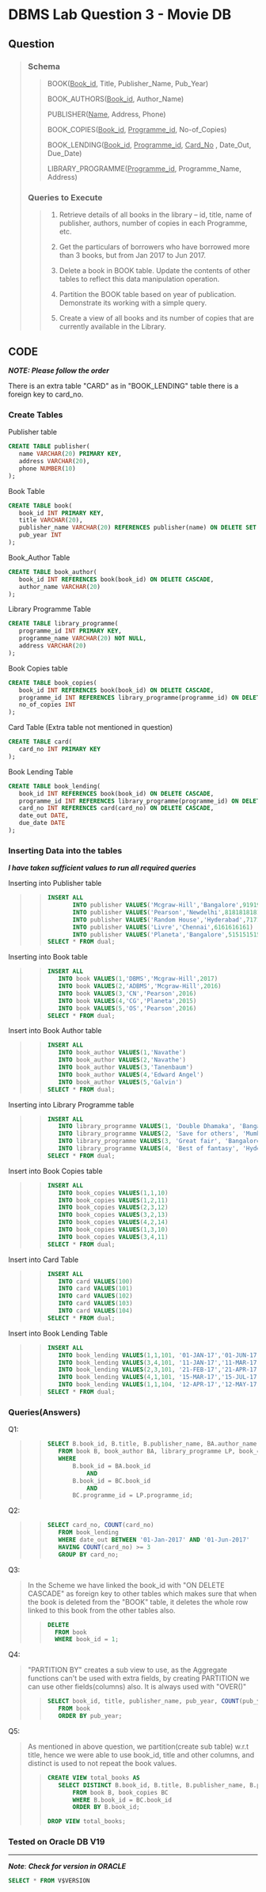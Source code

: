 # DBMS Lab Question 3 - Movie DB

## Question

> ### Schema
>
> > BOOK(<ins>Book_id</ins>, Title, Publisher_Name, Pub_Year)
> >
> > BOOK_AUTHORS(<ins>Book_id</ins>, Author_Name)
> >
> > PUBLISHER(<ins>Name</ins>, Address, Phone)
> >
> > BOOK_COPIES(<ins>Book_id</ins>, <ins>Programme_id</ins>, No-of_Copies)
> >
> > BOOK_LENDING(<ins>Book_id</ins>, <ins>Programme_id</ins>, <ins>Card_No</ins> , Date_Out, Due_Date)
> >
> > LIBRARY_PROGRAMME(<ins>Programme_id</ins>, Programme_Name, Address)
>
> ### Queries to Execute
>
> > 1. Retrieve details of all books in the library – id, title, name of publisher, authors, number of copies in each Programme, etc.
> >
> > 2. Get the particulars of borrowers who have borrowed more than 3 books, but from Jan 2017 to Jun 2017.
> >
> > 3. Delete a book in BOOK table. Update the contents of other tables to reflect this data manipulation operation.
> >
> > 4. Partition the BOOK table based on year of publication. Demonstrate its working with a simple query.
> >
> > 5. Create a view of all books and its number of copies that are currently available in the Library.

## CODE

**_NOTE: Please follow the order_**

There is an extra table "CARD" as in "BOOK_LENDING" table there is a foreign key to card_no.

### Create Tables

Publisher table

  ```sql
  CREATE TABLE publisher(
     name VARCHAR(20) PRIMARY KEY,
     address VARCHAR(20),
     phone NUMBER(10)
  );
  ```

Book Table

  ```sql
  CREATE TABLE book(
     book_id INT PRIMARY KEY,
     title VARCHAR(20),
     publisher_name VARCHAR(20) REFERENCES publisher(name) ON DELETE SET NULL,
     pub_year INT
  );
  ```

Book_Author Table

  ```sql
  CREATE TABLE book_author(
     book_id INT REFERENCES book(book_id) ON DELETE CASCADE,
     author_name VARCHAR(20)
  );
  ```

 Library Programme Table

  ```sql
  CREATE TABLE library_programme(
     programme_id INT PRIMARY KEY,
     programme_name VARCHAR(20) NOT NULL,
     address VARCHAR(20)
  );
  ```

 Book Copies table

  ```sql
  CREATE TABLE book_copies(
     book_id INT REFERENCES book(book_id) ON DELETE CASCADE,
     programme_id INT REFERENCES library_programme(programme_id) ON DELETE SET NULL,
     no_of_copies INT
  );
  ```

 Card Table (Extra table not mentioned in question)

  ```sql
  CREATE TABLE card(
     card_no INT PRIMARY KEY
  );
  ```

 Book Lending Table

  ```sql
  CREATE TABLE book_lending(
     book_id INT REFERENCES book(book_id) ON DELETE CASCADE,
     programme_id INT REFERENCES library_programme(programme_id) ON DELETE SET NULL,
     card_no INT REFERENCES card(card_no) ON DELETE CASCADE,
     date_out DATE,
     due_date DATE
  );
  ```

### Inserting Data into the tables

**_I have taken sufficient values to run all required queries_**

Inserting into Publisher table
>
> > ```sql
> > INSERT ALL
> >        INTO publisher VALUES('Mcgraw-Hill','Bangalore',9191919191)
> >        INTO publisher VALUES('Pearson','Newdelhi',8181818181)
> >        INTO publisher VALUES('Random House','Hyderabad',7171717171)
> >        INTO publisher VALUES('Livre','Chennai',6161616161)
> >        INTO publisher VALUES('Planeta','Bangalore',5151515151)
> > SELECT * FROM dual;
> > ```
>
Inserting into Book table
>
> > ```sql
> > INSERT ALL
> >    INTO book VALUES(1,'DBMS','Mcgraw-Hill',2017)
> >    INTO book VALUES(2,'ADBMS','Mcgraw-Hill',2016)
> >    INTO book VALUES(3,'CN','Pearson',2016)
> >    INTO book VALUES(4,'CG','Planeta',2015)
> >    INTO book VALUES(5,'OS','Pearson',2016)
> > SELECT * FROM dual;
> > ```
>
Insert into Book Author table
>
> > ```sql
> > INSERT ALL
> >    INTO book_author VALUES(1,'Navathe')
> >    INTO book_author VALUES(2,'Navathe')
> >    INTO book_author VALUES(3,'Tanenbaum')
> >    INTO book_author VALUES(4,'Edward Angel')
> >    INTO book_author VALUES(5,'Galvin')
> > SELECT * FROM dual;
> > ```
>
Inserting into Library Programme table
>
> > ```sql
> > INSERT ALL
> >    INTO library_programme VALUES(1, 'Double Dhamaka', 'Bangalore')
> >    INTO library_programme VALUES(2, 'Save for others', 'Mumbai')
> >    INTO library_programme VALUES(3, 'Great fair', 'Bangalore')
> >    INTO library_programme VALUES(4, 'Best of fantasy', 'Hyderabad')
> > SELECT * FROM dual;
> > ```
>
Insert into Book Copies table
>
> > ```sql
> > INSERT ALL
> >    INTO book_copies VALUES(1,1,10)
> >    INTO book_copies VALUES(1,2,11)
> >    INTO book_copies VALUES(2,3,12)
> >    INTO book_copies VALUES(3,2,13)
> >    INTO book_copies VALUES(4,2,14)
> >    INTO book_copies VALUES(1,3,10)
> >    INTO book_copies VALUES(3,4,11)
> > SELECT * FROM dual;
> > ```
>
Insert into Card Table
>
> > ```sql
> > INSERT ALL
> >    INTO card VALUES(100)
> >    INTO card VALUES(101)
> >    INTO card VALUES(102)
> >    INTO card VALUES(103)
> >    INTO card VALUES(104)
> > SELECT * FROM dual;
> > ```
>
Insert into Book Lending Table
>
> > ```sql
> > INSERT ALL
> >    INTO book_lending VALUES(1,1,101, '01-JAN-17','01-JUN-17')
> >    INTO book_lending VALUES(3,4,101, '11-JAN-17','11-MAR-17')
> >    INTO book_lending VALUES(2,3,101, '21-FEB-17','21-APR-17')
> >    INTO book_lending VALUES(4,1,101, '15-MAR-17','15-JUL-17')
> >    INTO book_lending VALUES(1,1,104, '12-APR-17','12-MAY-17')
> > SELECT * FROM dual;
> > ```

### Queries(Answers)

Q1:
>
> > ```sql
> > SELECT B.book_id, B.title, B.publisher_name, BA.author_name, LP.programme_name, BC.no_of_copies
> >    FROM book B, book_author BA, library_programme LP, book_copies BC
> >    WHERE
> >        B.book_id = BA.book_id
> >            AND
> >        B.book_id = BC.book_id
> >            AND
> >        BC.programme_id = LP.programme_id;
> > ```
>
Q2:
>
> > ```sql
> > SELECT card_no, COUNT(card_no)
> >    FROM book_lending
> >    WHERE date_out BETWEEN '01-Jan-2017' AND '01-Jun-2017'
> >    HAVING COUNT(card_no) >= 3
> >    GROUP BY card_no;
> > ```
>
Q3:
>
> In the Scheme we have linked the book_id with "ON DELETE CASCADE" as foreign key to other tables which makes sure that when the book is deleted from the "BOOK" table, it deletes the whole row linked to this book from the other tables also.
>
> > ```sql
> > DELETE
> >   FROM book
> >   WHERE book_id = 1;
> > ```
>
Q4:
>
> "PARTITION BY" creates a sub view to use, as the Aggregate functions can't be used with extra fields, by creating PARTITION we can use other fields(columns) also. It is always used with "OVER()"
>
> > ```sql
> > SELECT book_id, title, publisher_name, pub_year, COUNT(pub_year) OVER(PARTITION BY pub_year) YearCount
> >    FROM book
> >    ORDER BY pub_year;
> > ```
>
Q5:
>
> As mentioned in above question, we partition(create sub table) w.r.t title, hence we were able to use book_id, title and other columns, and distinct is used to not repeat the book values.
>
> > ```sql
> > CREATE VIEW total_books AS
> >    SELECT DISTINCT B.book_id, B.title, B.publisher_name, B.pub_year, SUM(BC.no_of_copies) OVER(PARTITION BY B.title) TotalBooks
> >        FROM book B, book_copies BC
> >        WHERE B.book_id = BC.book_id
> >        ORDER BY B.book_id;
> >
> > DROP VIEW total_books;
> > ```

### Tested on Oracle DB V19

---

**_Note_**:
**_Check for version in ORACLE_**

```sql
SELECT * FROM V$VERSION
```
